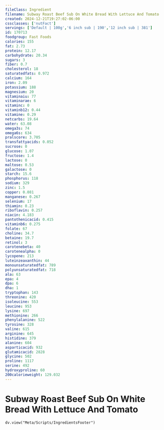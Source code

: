 ```yaml
---
fileClass: Ingredient
filename: Subway Roast Beef Sub On White Bread With Lettuce And Tomato
created: 2024-12-21T19:27:02-06:00
cssclasses: ['nutFact']
servings: ['Default | 100g','6 inch sub | 190','12 inch sub | 381']
id: 170713
foodgroup: Fast Foods
calories: 155
fat: 2.73
protein: 12.17
carbohydrate: 20.34
sugars: 3
fiber: 0.7
cholesterol: 18
saturatedfats: 0.972
calcium: 164
iron: 2.09
potassium: 188
magnesium: 20
vitaminaiu: 77
vitaminarae: 6
vitaminc: 0
vitaminb12: 0.44
vitamine: 0.29
netcarbs: 19.64
water: 63.08
omega3s: 74
omega6s: 634
pralscore: 3.705
transfattyacids: 0.052
sucrose: 0
glucose: 1.07
fructose: 1.4
lactose: 0
maltose: 0.53
galactose: 0
starch: 15.6
phosphorus: 118
sodium: 329
zinc: 1.5
copper: 0.081
manganese: 0.267
selenium: 17
thiamin: 0.23
riboflavin: 0.257
niacin: 4.183
pantothenicacid: 0.415
vitaminb6: 0.275
folate: 67
choline: 34.7
betaine: 19.7
retinol: 3
carotenebeta: 40
carotenealpha: 0
lycopene: 213
luteinzeaxanthin: 44
monounsaturatedfat: 789
polyunsaturatedfat: 718
ala: 63
epa: 4
dpa: 6
dha: 1
tryptophan: 143
threonine: 420
isoleucine: 553
leucine: 953
lysine: 697
methionine: 266
phenylalanine: 522
tyrosine: 328
valine: 615
arginine: 645
histidine: 379
alanine: 604
asparticacid: 932
glutamicacid: 2828
glycine: 502
proline: 1117
serine: 492
hydroxyproline: 60
200calorieweight: 129.032
---
```


# Subway Roast Beef Sub On White Bread With Lettuce And Tomato

```dataviewjs
dv.view("Meta/Scripts/IngredientsFooter")
```